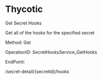 #     Thycotic


Get Secret Hooks

Get all of the hooks for the specified secret

Method: Get

OperationID: SecretHooksService_GetHooks

EndPoint:

/secret-detail/{secretId}/hooks
